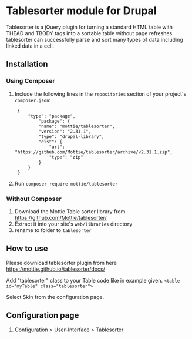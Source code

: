 # Tablesorter module for Drupal

Tablesorter is a jQuery plugin for turning a standard HTML table
with THEAD and TBODY tags into a sortable table without page refreshes.
tablesorter can successfully parse and sort many types of data including
linked data in a cell.

## Installation

### Using Composer
1. Include the following lines in the `repositories` section
 of your project's `composer.json`:

        {
            "type": "package",
                "package": {
                "name": "mottie/tablesorter",
                "version": "2.31.1",
                "type": "drupal-library",
                "dist": {
                    "url": "https://github.com/Mottie/tablesorter/archive/v2.31.1.zip",
                    "type": "zip"
                }
            }
        }
2. Run `composer require mottie/tablesorter`

### Without Composer
1. Download the Mottie Table sorter library from https://github.com/Mottie/tablesorter/
2. Extract it into your site's `web/libraries` directory
3. rename to folder to `tablesorter`

## How to use

Please download tablesorter plugin from here
https://mottie.github.io/tablesorter/docs/

Add "tablesorter" class to your Table code like in example given.
`<table id="myTable" class="tablesorter">`

Select Skin from the configuration page.

## Configuration page

1. Configuration > User-Interface > Tablesorter
